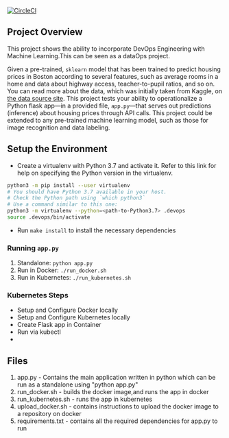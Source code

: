 [![CircleCI](https://dl.circleci.com/status-badge/img/gh/MillicentMal/DevOps_Microservices/tree/master.svg?style=svg)](https://dl.circleci.com/status-badge/redirect/gh/MillicentMal/DevOps_Microservices/tree/master)

## Project Overview
This project shows the ability to incorporate DevOps Engineering with Machine Learning.This can be seen as a dataOps project. 

Given a pre-trained, `sklearn` model that has been trained to predict housing prices in Boston according to several features, such as average rooms in a home and data about highway access, teacher-to-pupil ratios, and so on. You can read more about the data, which was initially taken from Kaggle, on [the data source site](https://www.kaggle.com/c/boston-housing). This project tests your ability to operationalize a Python flask app—in a provided file, `app.py`—that serves out predictions (inference) about housing prices through API calls. This project could be extended to any pre-trained machine learning model, such as those for image recognition and data labeling.


## Setup the Environment

* Create a virtualenv with Python 3.7 and activate it. Refer to this link for help on specifying the Python version in the virtualenv. 
```bash
python3 -m pip install --user virtualenv
# You should have Python 3.7 available in your host. 
# Check the Python path using `which python3`
# Use a command similar to this one:
python3 -m virtualenv --python=<path-to-Python3.7> .devops
source .devops/bin/activate
```
* Run `make install` to install the necessary dependencies

### Running `app.py`

1. Standalone:  `python app.py`
2. Run in Docker:  `./run_docker.sh`
3. Run in Kubernetes:  `./run_kubernetes.sh`

### Kubernetes Steps

* Setup and Configure Docker locally
* Setup and Configure Kubernetes locally
* Create Flask app in Container
* Run via kubectl
* 
## Files
1. app.py - Contains the main application written in python which can be run as a standalone using "python app.py"
2. run_docker.sh - builds the docker image,and runs the app in docker
3. run_kubernetes.sh - runs the app in kubernetes
4. upload_docker.sh - contains instructions to upload the docker image to a repository on docker
5. requirements.txt - contains all the required dependencies for app.py to run

